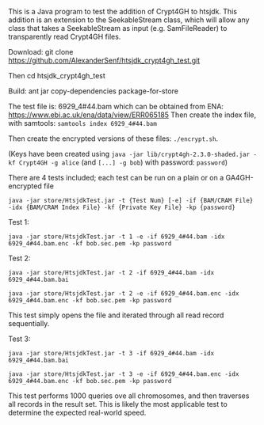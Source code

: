 This is a Java program to test the addition of Crypt4GH to htsjdk. This addition is an extension to the SeekableStream class, which will allow any class that takes a SeekableStream as input (e.g. SamFileReader) to transparently read Crypt4GH files.

Download: git clone https://github.com/AlexanderSenf/htsjdk_crypt4gh_test.git

Then cd htsjdk_crypt4gh_test

Build: ant jar copy-dependencies package-for-store

The test file is: 6929_4#44.bam which can be obtained from ENA: https://www.ebi.ac.uk/ena/data/view/ERR065185
Then create the index file, with samtools: `samtools index 6929_4#44.bam`

Then create the encrypted versions of these files: `./encrypt.sh`.

(Keys have been created using `java -jar lib/crypt4gh-2.3.0-shaded.jar -kf Crypt4GH -g alice` (and `[...] -g bob`) with password: `password`)

There are 4 tests included; each test can be run on a plain or on a GA4GH-encrypted file

`java -jar store/HtsjdkTest.jar -t {Test Num} [-e] -if {BAM/CRAM File} -idx {BAM/CRAM Index File} -kf {Private Key File} -kp {password}`

Test 1:

`java -jar store/HtsjdkTest.jar -t 1 -e -if 6929_4#44.bam -idx 6929_4#44.bam.enc -kf bob.sec.pem -kp password`

Test 2:

`java -jar store/HtsjdkTest.jar -t 2 -if 6929_4#44.bam -idx 6929_4#44.bam.bai`

`java -jar store/HtsjdkTest.jar -t 2 -e -if 6929_4#44.bam.enc -idx 6929_4#44.bam.enc -kf bob.sec.pem -kp password`

This test simply opens the file and iterated through all read record sequentially.

Test 3:

`java -jar store/HtsjdkTest.jar -t 3 -if 6929_4#44.bam -idx 6929_4#44.bam.bai`

`java -jar store/HtsjdkTest.jar -t 3 -e -if 6929_4#44.bam.enc -idx 6929_4#44.bam.enc -kf bob.sec.pem -kp password`

This test performs 1000 queries ove all chromosomes, and then traverses all records in the result set. This is likely the most applicable test to determine the expected real-world speed.


